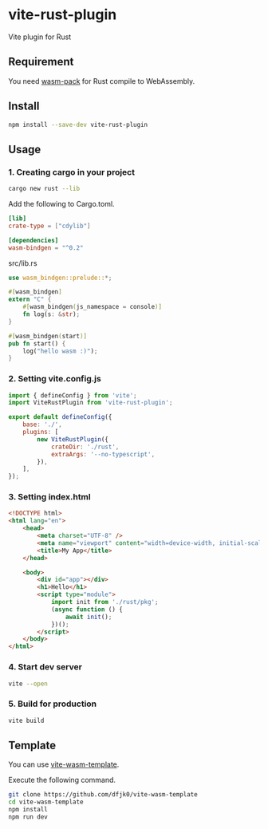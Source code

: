 # vite-rust-plugin

Vite plugin for Rust

## Requirement

You need [wasm-pack](https://github.com/rustwasm/wasm-pack) for Rust compile to WebAssembly.

## Install

```sh
npm install --save-dev vite-rust-plugin
```

## Usage

### 1. Creating cargo in your project

```sh
cargo new rust --lib
```

Add the following to Cargo.toml.

```toml
[lib]
crate-type = ["cdylib"]

[dependencies]
wasm-bindgen = "^0.2"
```

src/lib.rs

```rs
use wasm_bindgen::prelude::*;

#[wasm_bindgen]
extern "C" {
    #[wasm_bindgen(js_namespace = console)]
    fn log(s: &str);
}

#[wasm_bindgen(start)]
pub fn start() {
    log("hello wasm :)");
}
```

### 2. Setting vite.config.js

```js
import { defineConfig } from 'vite';
import ViteRustPlugin from 'vite-rust-plugin';

export default defineConfig({
    base: './',
    plugins: [
        new ViteRustPlugin({
            crateDir: './rust',
            extraArgs: '--no-typescript',
        }),
    ],
});
```

### 3. Setting index.html

```html
<!DOCTYPE html>
<html lang="en">
    <head>
        <meta charset="UTF-8" />
        <meta name="viewport" content="width=device-width, initial-scale=1.0" />
        <title>My App</title>
    </head>

    <body>
        <div id="app"></div>
        <h1>Hello</h1>
        <script type="module">
            import init from './rust/pkg';
            (async function () {
                await init();
            })();
        </script>
    </body>
</html>
```

### 4. Start dev server

```sh
vite --open
```

### 5. Build for production

```sh
vite build
```

## Template

You can use [vite-wasm-template](https://github.com/dfjk0/vite-wasm-template).

Execute the following command.

```sh
git clone https://github.com/dfjk0/vite-wasm-template
cd vite-wasm-template
npm install
npm run dev
```
